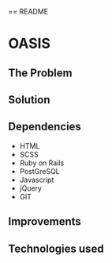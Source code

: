 == README
# OASIS
## The Problem
## Solution
## Dependencies
* HTML
* SCSS
* Ruby on Rails
* PostGreSQL
* Javascript 
* jQuery
* GIT
## Improvements
## Technologies used
